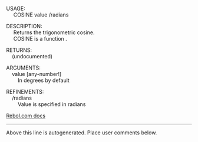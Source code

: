 USAGE:  
&nbsp;&nbsp;&nbsp;&nbsp;&nbsp;COSINE&nbsp;value&nbsp;/radians  
  
DESCRIPTION:  
&nbsp;&nbsp;&nbsp;&nbsp;&nbsp;Returns&nbsp;the&nbsp;trigonometric&nbsp;cosine.  
&nbsp;&nbsp;&nbsp;&nbsp;&nbsp;COSINE&nbsp;is&nbsp;a&nbsp;function&nbsp;.  
  
RETURNS:  
&nbsp;&nbsp;&nbsp;&nbsp;(undocumented)  
  
ARGUMENTS:  
&nbsp;&nbsp;&nbsp;&nbsp;value&nbsp;[any-number!]  
&nbsp;&nbsp;&nbsp;&nbsp;&nbsp;&nbsp;&nbsp;&nbsp;In&nbsp;degrees&nbsp;by&nbsp;default  
  
REFINEMENTS:  
&nbsp;&nbsp;&nbsp;&nbsp;/radians  
&nbsp;&nbsp;&nbsp;&nbsp;&nbsp;&nbsp;&nbsp;&nbsp;Value&nbsp;is&nbsp;specified&nbsp;in&nbsp;radians  

[Rebol.com docs](http://www.rebol.com/r3/docs/functions/cosine.html)
___
Above this line is autogenerated. Place user comments below.